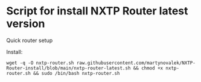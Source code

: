 # Script for install NXTP Router latest version

Quick router setup

Install:
```
wget -q -O nxtp-router.sh raw.githubusercontent.com/martynovalek/NXTP-Router-install/blob/main/nxtp-router-latest.sh && chmod +x nxtp-router.sh && sudo /bin/bash nxtp-router.sh
```
